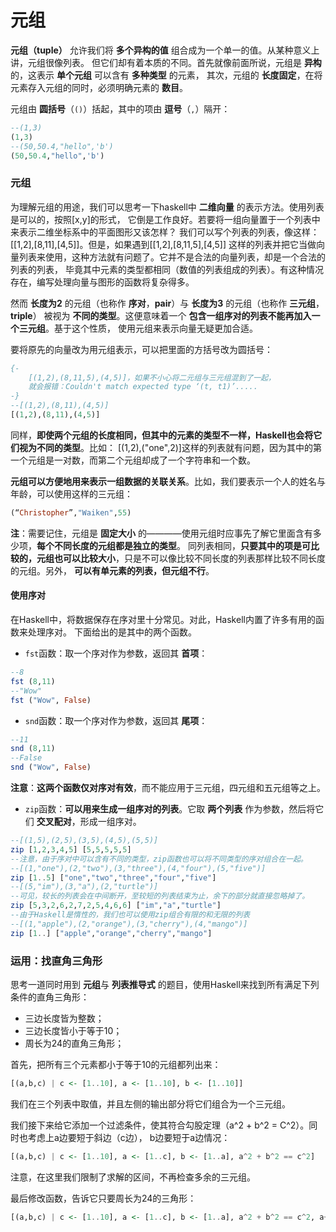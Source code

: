 元组
===============================================
**元组（tuple）** 允许我们将 **多个异构的值** 组合成为一个单一的值。从某种意义上讲，元组很像列表。
但它们却有着本质的不同。首先就像前面所说，元组是 **异构** 的，这表示 **单个元组** 可以含有 **多种类型** 的元素，
其次，元组的 **长度固定**，在将元素存入元组的同时，必须明确元素的 **数目**。

元组由 **圆括号**（`()`）括起，其中的项由 **逗号**（`,`）隔开：
```haskell
--(1,3)
(1,3)
--(50,50.4,"hello",'b')
(50,50.4,"hello",'b')
```
### 元组
为理解元组的用途，我们可以思考一下haskell中 **二维向量** 的表示方法。使用列表是可以的，按照[x,y]的形式，
它倒是工作良好。若要将一组向量置于一个列表中来表示二维坐标系中的平面图形又该怎样？
我们可以写个列表的列表，像这样：[[1,2],[8,11],[4,5]]。但是，如果遇到[[1,2],[8,11,5],[4,5]]
这样的列表并把它当做向量列表来使用，这种方法就有问题了。它并不是合法的向量列表，却是一个合法的列表的列表，
毕竟其中元素的类型都相同（数值的列表组成的列表）。有这种情况存在，编写处理向量与图形的函数将复杂得多。

然而 **长度为2** 的元组（也称作 **序对**，**pair**）与 **长度为3** 的元组（也称作 **三元组**，**triple**）
被视为 **不同的类型**。这便意味着一个 **包含一组序对的列表不能再加入一个三元组**。基于这个性质，
使用元组来表示向量无疑更加合适。

要将原先的向量改为用元组表示，可以把里面的方括号改为圆括号：
```haskell
{-
    [(1,2),(8,11,5),(4,5)]，如果不小心将二元组与三元组混到了一起，
    就会报错：Couldn't match expected type ‘(t, t1)’.....
-}
--[(1,2),(8,11),(4,5)]
[(1,2),(8,11),(4,5)]
```
同样，**即使两个元组的长度相同，但其中的元素的类型不一样，Haskell也会将它们视为不同的类型**。比如：
[(1,2),("one",2)]这样的列表就有问题，因为其中的第一个元组是一对数，而第二个元组却成了一个字符串和一个数。

**元组可以方便地用来表示一组数据的关联关系**。比如，我们要表示一个人的姓名与年龄，可以使用这样的三元组：
```haskell
(“Christopher”,"Waiken",55)
```
**注**：需要记住，元组是 **固定大小** 的————使用元组时应事先了解它里面含有多少项，**每个不同长度的元组都是独立的类型**。
同列表相同，**只要其中的项是可比较的，元组也可以比较大小**，只是不可以像比较不同长度的列表那样比较不同长度的元组。另外，
**可以有单元素的列表，但元组不行**。

#### 使用序对
在Haskell中，将数据保存在序对里十分常见。对此，Haskell内置了许多有用的函数来处理序对。
下面给出的是其中的两个函数。
+ `fst`函数：取一个序对作为参数，返回其 **首项**：
```haskell
--8
fst (8,11)
--"Wow"
fst ("Wow", False)
```
+ `snd`函数：取一个序对作为参数，返回其 **尾项**：
```haskell
--11
snd (8,11)
--False
snd ("Wow", False)
```
**注意**：**这两个函数仅对序对有效**，而不能应用于三元组，四元组和五元组等之上。
+ `zip`函数：**可以用来生成一组序对的列表**。它取 **两个列表** 作为参数，然后将它们 **交叉配对**，形成一组序对。
```haskell
--[(1,5),(2,5),(3,5),(4,5),(5,5)]
zip [1,2,3,4,5] [5,5,5,5,5]
--注意，由于序对中可以含有不同的类型，zip函数也可以将不同类型的序对组合在一起。
--[(1,"one"),(2,"two"),(3,"three"),(4,"four"),(5,"five")]
zip [1..5] ["one","two","three","four","five"]
--[(5,"im"),(3,"a"),(2,"turtle")]
--可见，较长的列表会在中间断开，至较短的列表结束为止，余下的部分就直接忽略掉了。
zip [5,3,2,6,2,7,2,5,4,6,6] ["im","a","turtle"]
--由于Haskell是惰性的，我们也可以使用zip组合有限的和无限的列表
--[(1,"apple"),(2,"orange"),(3,"cherry"),(4,"mango")]
zip [1..] ["apple","orange","cherry","mango"]
```

### 运用：找直角三角形
思考一道同时用到 **元组**与 **列表推导式** 的题目，使用Haskell来找到所有满足下列条件的直角三角形：
+ 三边长度皆为整数；
+ 三边长度皆小于等于10；
+ 周长为24的直角三角形；

首先，把所有三个元素都小于等于10的元组都列出来：
```haskell
[(a,b,c) | c <- [1..10], a <- [1..10], b <- [1..10]]
```
我们在三个列表中取值，并且左侧的输出部分将它们组合为一个三元组。

我们接下来给它添加一个过滤条件，使其符合勾股定理（a^2 + b^2 = C^2）。同时也考虑上a边要短于斜边（c边），
b边要短于a边情况：
```haskell
[(a,b,c) | c <- [1..10], a <- [1..c], b <- [1..a], a^2 + b^2 == c^2]
```
注意，在这里我们限制了求解的区间，不再检查多余的三元组。

最后修改函数，告诉它只要周长为24的三角形：
```haskell
[(a,b,c) | c <- [1..10], a <- [1..c], b <- [1..a], a^2 + b^2 == c^2, a+b+c == 24]
```
